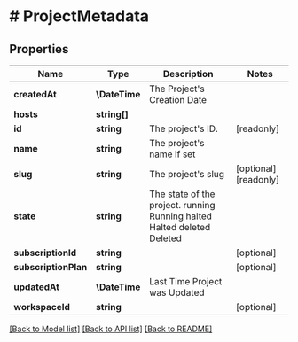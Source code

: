 # # ProjectMetadata

## Properties

Name | Type | Description | Notes
------------ | ------------- | ------------- | -------------
**createdAt** | **\DateTime** | The Project&#39;s Creation Date |
**hosts** | **string[]** |  |
**id** | **string** | The project&#39;s ID. | [readonly]
**name** | **string** | The project&#39;s name if set |
**slug** | **string** | The project&#39;s slug | [optional] [readonly]
**state** | **string** | The state of the project. running Running halted Halted deleted Deleted |
**subscriptionId** | **string** |  | [optional]
**subscriptionPlan** | **string** |  | [optional]
**updatedAt** | **\DateTime** | Last Time Project was Updated |
**workspaceId** | **string** |  | [optional]

[[Back to Model list]](../../README.md#models) [[Back to API list]](../../README.md#endpoints) [[Back to README]](../../README.md)
